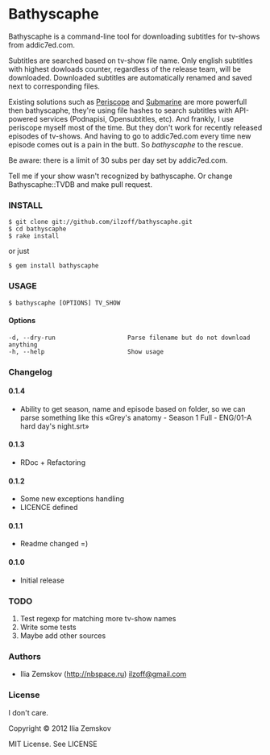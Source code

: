 Bathyscaphe
===========

Bathyscaphe is a command-line tool for downloading subtitles for tv-shows from addic7ed.com.

Subtitles are searched based on tv-show file name. Only english subtitles with highest dowloads counter, regardless of the release team, will be downloaded. Downloaded subtitles are automatically renamed and saved next to corresponding files.

Existing solutions such as [Periscope](http://code.google.com/p/periscope/) and [Submarine](https://github.com/blazt/submarine) are more powerfull then bathyscaphe, they're using file hashes to search subtitles with API-powered services (Podnapisi, Opensubtitles, etc). And frankly, I use periscope myself most of the time. But they don't work for recently released episodes of tv-shows. And having to go to addic7ed.com every time new episode comes out is a pain in the butt. So *bathyscaphe* to the rescue.

Be aware: there is a limit of 30 subs per day set by addic7ed.com.

Tell me if your show wasn't recognized by bathyscaphe. Or change Bathyscaphe::TVDB and make pull request.

### INSTALL

    $ git clone git://github.com/ilzoff/bathyscaphe.git
    $ cd bathyscaphe
    $ rake install

or just 

    $ gem install bathyscaphe

### USAGE

    $ bathyscaphe [OPTIONS] TV_SHOW

#### Options
    -d, --dry-run                    Parse filename but do not download anything
    -h, --help                       Show usage

### Changelog

#### 0.1.4
- Ability to get season, name and episode based on folder, so we can parse something like this «Grey's anatomy - Season 1 Full - ENG/01-A hard day's night.srt»

#### 0.1.3
- RDoc + Refactoring

#### 0.1.2
- Some new exceptions handling
- LICENCE defined

#### 0.1.1
- Readme changed =)

#### 0.1.0
- Initial release

### TODO

  1. Test regexp for matching more tv-show names
  2. Write some tests
  3. Maybe add other sources

### Authors

  - Ilia Zemskov (http://nbspace.ru) ilzoff@gmail.com

### License

I don't care.

Copyright © 2012 Ilia Zemskov

MIT License. See LICENSE